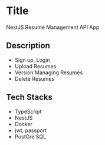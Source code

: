 # Title
NestJS Resume Management API App

## Description
- Sign up, Login
- Upload Resumes
- Version Managing Resumes
- Delete Resumes

## Tech Stacks

- TypeScript
- NestJS
- Docker
- jwt, passport
- PostGre SQL